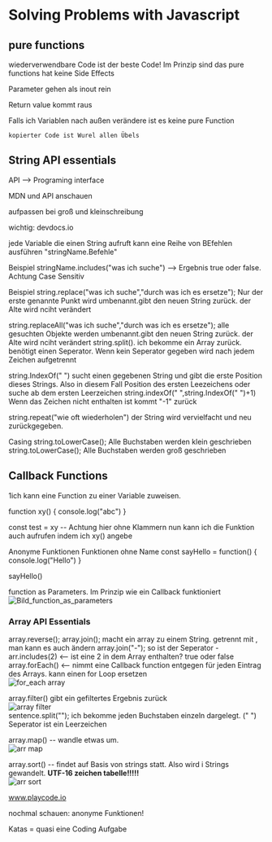 # Solving Problems with Javascript

## pure functions

wiederverwendbare Code ist der beste Code! Im Prinzip sind das pure functions
hat keine Side Effects

Parameter gehen als inout rein 

Return value kommt raus

Falls ich Variablen nach außen verändere ist es keine pure Function

`kopierter Code ist Wurel allen Übels`


## String API essentials
API --> Programing interface

MDN und API anschauen

aufpassen bei groß und kleinschreibung

wichtig: devdocs.io


jede Variable die einen String aufruft kann eine Reihe von BEfehlen ausführen "stringName.Befehle"

Beispiel stringName.includes("was ich suche") --> Ergebnis true oder false. Achtung Case Sensitiv

Beispiel
string.replace("was ich suche","durch was ich es ersetze"); Nur der erste genannte Punkt wird umbenannt.gibt den neuen String zurück. der Alte wird nciht verändert

string.replaceAll("was ich suche","durch was ich es ersetze"); alle gesuchten Objekte werden umbenannt.gibt den neuen String zurück. der Alte wird nciht verändert
string.split(). ich bekomme ein Array zurück. benötigt einen Seperator. Wenn kein Seperator gegeben wird nach jedem Zeichen aufgetrennt


string.IndexOf(" ") sucht einen gegebenen String und gibt die erste Position dieses Strings. Also in diesem Fall Position des ersten Leezeichens
oder suche ab dem ersten Leerzeichen string.indexOf(" ",string.IndexOf(" ")+1)
Wenn das Zeichen nicht enthalten ist kommt "-1" zurück

string.repeat("wie oft wiederholen")  der String wird vervielfacht und neu zurückgegeben.

Casing
string.toLowerCase(); Alle Buchstaben werden klein geschrieben
string.toLowerCase(); Alle Buchstaben werden groß geschrieben


## Callback Functions

1ich kann eine Function zu einer Variable zuweisen. 

function xy() {
console.log("abc") }

const test = xy -- Achtung hier ohne Klammern
nun kann ich die Funktion auch aufrufen indem ich xy() angebe

Anonyme Funktionen
Funktionen ohne Name
const sayHello = function() {
console.log("Hello")
}

sayHello()



function as Parameters. Im Prinzip wie ein Callback funktioniert <br>
![Bild_function_as_parameters](https://user-images.githubusercontent.com/104325830/169482855-4d2d72a7-3589-461c-acee-faed306d0a8c.JPG)
<br>

### Array API Essentials
array.reverse();
array.join();  macht ein array zu einem String. getrennt mit , man kann es auch ändern array.join("-"); so ist der Seperator -
arr.includes(2) <-- ist eine 2 in dem Array enthalten? true oder false
array.forEach() <--
nimmt eine Callback function entgegen für jeden Eintrag des Arrays. kann einen for Loop ersetzen <br>![for_each array](https://user-images.githubusercontent.com/104325830/169485479-7b552a00-9043-4f31-b447-1340d204793e.JPG)
<br>

 
 

array.filter() gibt ein gefiltertes Ergebnis zurück <br>![array filter](https://user-images.githubusercontent.com/104325830/169516017-6cffa433-4f06-4a00-a794-6f0b5c4934a5.JPG)
 <br>
sentence.split(""); ich bekomme jeden Buchstaben einzeln dargelegt. (" ") Seperator ist ein Leerzeichen


array.map() -- wandle etwas um. <br>
![arr map](https://user-images.githubusercontent.com/104325830/169516573-853d663c-b9e8-4aa0-b4be-e8a14fbd2192.JPG) <br>

array.sort() -- findet auf Basis von strings statt. Also wird i Strings gewandelt. **UTF-16 zeichen tabelle!!!!!**
<br>
![arr sort](https://user-images.githubusercontent.com/104325830/169517524-e9408a58-ad1a-43ff-8b36-f924ab2e6343.JPG)
<br>

www.playcode.io


nochmal schauen: anonyme Funktionen!


Katas = quasi eine Coding Aufgabe








